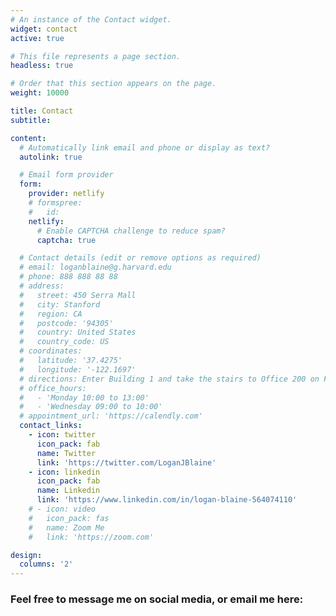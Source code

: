 ```yaml
---
# An instance of the Contact widget.
widget: contact
active: true

# This file represents a page section.
headless: true

# Order that this section appears on the page.
weight: 10000

title: Contact
subtitle:

content:
  # Automatically link email and phone or display as text?
  autolink: true

  # Email form provider
  form:
    provider: netlify
    # formspree:
    #   id:
    netlify:
      # Enable CAPTCHA challenge to reduce spam?
      captcha: true

  # Contact details (edit or remove options as required)
  # email: loganblaine@g.harvard.edu
  # phone: 888 888 88 88
  # address:
  #   street: 450 Serra Mall
  #   city: Stanford
  #   region: CA
  #   postcode: '94305'
  #   country: United States
  #   country_code: US
  # coordinates:
  #   latitude: '37.4275'
  #   longitude: '-122.1697'
  # directions: Enter Building 1 and take the stairs to Office 200 on Floor 2
  # office_hours:
  #   - 'Monday 10:00 to 13:00'
  #   - 'Wednesday 09:00 to 10:00'
  # appointment_url: 'https://calendly.com'
  contact_links:
    - icon: twitter
      icon_pack: fab
      name: Twitter
      link: 'https://twitter.com/LoganJBlaine'
    - icon: linkedin
      icon_pack: fab
      name: Linkedin
      link: 'https://www.linkedin.com/in/logan-blaine-564074110'
    # - icon: video
    #   icon_pack: fas
    #   name: Zoom Me
    #   link: 'https://zoom.com'

design:
  columns: '2'
---
```

### Feel free to message me on social media, or email me here: